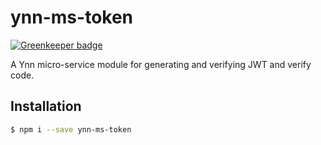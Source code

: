 # ynn-ms-token

[![Greenkeeper badge](https://badges.greenkeeper.io/ynnjs/ynn-ms-token.svg)](https://greenkeeper.io/)

A Ynn micro-service module for generating and verifying JWT and verify code.

## Installation

```bash
$ npm i --save ynn-ms-token
```
